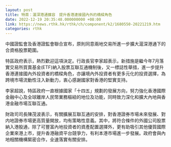 ```yaml
---
layout: post
title: 特首：滬深港通擴容　提升香港連接國內外的橋樑角色
date: 2022-12-19 20:35:48.000000000 +08:00
link: https://news.rthk.hk/rthk/ch/component/k2/1680550-20221219.htm
categories: rthk
---
```


中國證監會及香港證監會聯合宣布，原則同意兩地交易所進一步擴大滬深港通下的合資格股票範圍。

特區政府表示，熱烈歡迎這項決定。行政長官李家超表示，新措施是繼今年7月落實交易所買賣基金(ETF)納入股票互聯互通機制後，又一標誌性舉措，進一步提升香港連接國內外投資者的橋樑角色，亦讓境內外投資者有更多元化的投資選擇，為跨境市場流動性注入新動力，衷心感謝國家對香港的堅實支持。

李家超說，特區政府一直根據國家「十四五」規劃的發展方向，努力強化香港國際金融中心及全球離岸人民幣業務樞紐的地位及功能，同時致力深化和擴大內地與香港金融市場互聯互通。

財政司司長陳茂波表示，有關擴展互聯互通的安排，對香港證券市場未來發展、對内地證券市場更高質量開放，均有策略性意義。其中，將符合條件的外國公司股票納入港股通，除了可豐富內地投資者的資產配置選擇外，更有助吸引其他優質國際企業來港上市，提升香港融資平台競爭力，有利本港市場進一步發展。政府會與內地相關機構緊密合作，全速落實有關安排。
